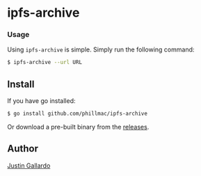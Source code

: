ipfs-archive
=============

### Usage

Using `ipfs-archive` is simple. Simply run the following command:

```bash
$ ipfs-archive --url URL
```

## Install

If you have go installed:

```bash
$ go install github.com/phillmac/ipfs-archive
```

Or download a pre-built binary from the [releases](https://github.com/phillmac/ipfs-archive/releases).

## Author
[Justin Gallardo](https://github.com/jirwin)
